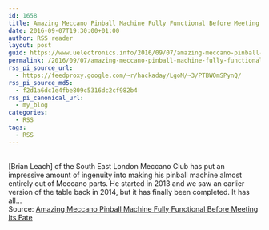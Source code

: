 ```yaml
---
id: 1658
title: Amazing Meccano Pinball Machine Fully Functional Before Meeting Its Fate
date: 2016-09-07T19:30:00+01:00
author: RSS reader
layout: post
guid: https://www.uelectronics.info/2016/09/07/amazing-meccano-pinball-machine-fully-functional-before-meeting-its-fate/
permalink: /2016/09/07/amazing-meccano-pinball-machine-fully-functional-before-meeting-its-fate/
rss_pi_source_url:
  - https://feedproxy.google.com/~r/hackaday/LgoM/~3/PTBWOmSPynQ/
rss_pi_source_md5:
  - f2d1a6dc1e4fbe809c5316dc2cf982b4
rss_pi_canonical_url:
  - my_blog
categories:
  - RSS
tags:
  - RSS
---
```

&#013;  
[Brian Leach] of the South East London Meccano Club has put an impressive amount of ingenuity into making his pinball machine almost entirely out of Meccano parts. He started in 2013 and we saw an earlier version of the table back in 2014, but it has finally been completed. It has all…&#013;  
Source: <a href="https://feedproxy.google.com/~r/hackaday/LgoM/~3/PTBWOmSPynQ/" target="_blank">Amazing Meccano Pinball Machine Fully Functional Before Meeting Its Fate</a>